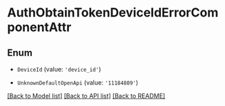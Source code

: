 # AuthObtainTokenDeviceIdErrorComponentAttr


## Enum

* `DeviceId` (value: `'device_id'`)

* `UnknownDefaultOpenApi` (value: `'11184809'`)

[[Back to Model list]](../README.md#documentation-for-models) [[Back to API list]](../README.md#documentation-for-api-endpoints) [[Back to README]](../README.md)
